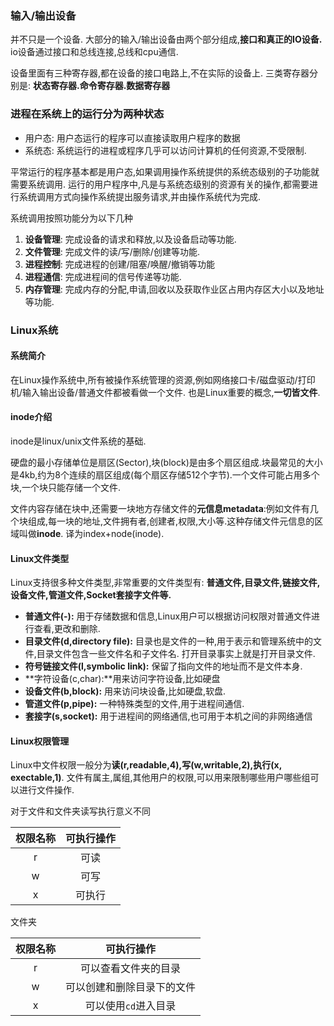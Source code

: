 ### 输入/输出设备

并不只是一个设备. 大部分的输入/输出设备由两个部分组成,**接口和真正的IO设备.** io设备通过接口和总线连接,总线和cpu通信.

设备里面有三种寄存器,都在设备的接口电路上,不在实际的设备上. 三类寄存器分别是: **状态寄存器.命令寄存器.数据寄存器**




### 进程在系统上的运行分为两种状态

- 用户态: 用户态运行的程序可以直接读取用户程序的数据
- 系统态: 系统运行的进程或程序几乎可以访问计算机的任何资源,不受限制.

平常运行的程序基本都是用户态,如果调用操作系统提供的系统态级别的子功能就需要系统调用. 运行的用户程序中,凡是与系统态级别的资源有关的操作,都需要进行系统调用方式向操作系统提出服务请求,并由操作系统代为完成.

系统调用按照功能分为以下几种

1. **设备管理**: 完成设备的请求和释放,以及设备启动等功能.
2. **文件管理**: 完成文件的读/写/删除/创建等功能.
3. **进程控制**: 完成进程的创建/阻塞/唤醒/撤销等功能
4. **进程通信**: 完成进程间的信号传递等功能.
5. **内存管理**: 完成内存的分配,申请,回收以及获取作业区占用内存区大小以及地址等功能.

### Linux系统

#### 系统简介

在Linux操作系统中,所有被操作系统管理的资源,例如网络接口卡/磁盘驱动/打印机/输入输出设备/普通文件都被看做一个文件. 也是Linux重要的概念,**一切皆文件**.

#### inode介绍

inode是linux/unix文件系统的基础.

硬盘的最小存储单位是扇区(Sector),块(block)是由多个扇区组成.块最常见的大小是4kb,约为8个连续的扇区组成(每个扇区存储512个字节).一个文件可能占用多个块,一个块只能存储一个文件.

文件内容存储在块中,还需要一块地方存储文件的**元信息metadata**:例如文件有几个块组成,每一块的地址,文件拥有者,创建者,权限,大小等.这种存储文件元信息的区域叫做**inode**. 译为index+node(inode). 

#### Linux文件类型

Linux支持很多种文件类型,非常重要的文件类型有: **普通文件,目录文件,链接文件,设备文件,管道文件,Socket套接字文件等.**

- **普通文件(-):** 用于存储数据和信息,Linux用户可以根据访问权限对普通文件进行查看,更改和删除.
- **目录文件(d,directory file):** 目录也是文件的一种,用于表示和管理系统中的文件,目录文件包含一些文件名和子文件名. 打开目录事实上就是打开目录文件.
- **符号链接文件(l,symbolic link):** 保留了指向文件的地址而不是文件本身.
- **字符设备(c,char):**用来访问字符设备,比如硬盘
- **设备文件(b,block):** 用来访问块设备,比如硬盘,软盘.
- **管道文件(p,pipe):** 一种特殊类型的文件,用于进程间通信.
- **套接字(s,socket):** 用于进程间的网络通信,也可用于本机之间的非网络通信

#### Linux权限管理

Linux中文件权限一般分为**读(r,readable,4),写(w,writable,2),执行(x, exectable,1)**. 文件有属主,属组,其他用户的权限,可以用来限制哪些用户哪些组可以进行文件操作.

对于文件和文件夹读写执行意义不同

| 权限名称 | 可执行操作 |
| :------: | :--------: |
|    r     |    可读    |
|    w     |    可写    |
|    x     |   可执行   |

文件夹

| 权限名称 |         可执行操作         |
| :------: | :------------------------: |
|    r     |    可以查看文件夹的目录    |
|    w     | 可以创建和删除目录下的文件 |
|    x     |    可以使用`cd`进入目录    |




